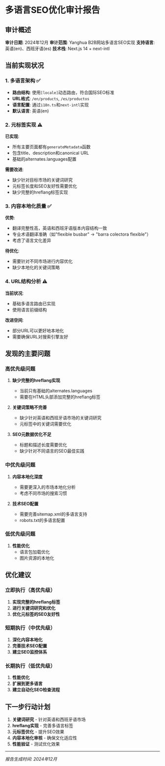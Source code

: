 # 多语言SEO优化审计报告

## 审计概述
**审计日期**: 2024年12月
**审计范围**: Yanghua B2B网站多语言SEO实现
**支持语言**: 英语(en)、西班牙语(es)
**技术栈**: Next.js 14 + next-intl

## 当前实现状况

### 1. 多语言架构 ✅
- **路由结构**: 使用`[locale]`动态路由，符合国际SEO标准
- **URL格式**: `/en/products`, `/es/productos`
- **语言配置**: 通过`i18n.ts`和`next-intl`实现
- **默认语言**: 英语(en)

### 2. 元标签实现 ⚠️
**已实现**:
- 所有主要页面都有`generateMetadata`函数
- 包含title、description和canonical URL
- 基础的alternates.languages配置

**需要改进**:
- 缺少针对目标市场的关键词研究
- 元标签长度和SEO友好性需要优化
- 缺少完整的hreflang标签实现

### 3. 内容本地化质量 ✅
**优势**:
- 翻译完整性高，英语和西班牙语版本内容结构一致
- 专业术语翻译准确（如"flexible busbar" → "barra colectora flexible"）
- 考虑了语言文化差异

**待优化**:
- 需要针对不同市场进行内容优化
- 缺少本地化的关键词策略

### 4. URL结构分析 ⚠️
**当前状况**:
- 基础多语言路由已实现
- 使用语言前缀结构

**改进空间**:
- 部分URL可以更好地本地化
- 需要确保URL对搜索引擎友好

## 发现的主要问题

### 高优先级问题
1. **缺少完整的hreflang实现**
   - 当前只有基础的alternates.languages
   - 需要在HTML头部添加完整的hreflang标签

2. **关键词策略不完善**
   - 缺少针对英语和西班牙语市场的关键词研究
   - 元标签中的关键词需要优化

3. **SEO元数据优化不足**
   - 标题和描述长度需要优化
   - 缺少针对不同语言的SEO最佳实践

### 中优先级问题
1. **内容本地化深度**
   - 需要更深入的市场本地化分析
   - 考虑不同市场的搜索习惯

2. **技术SEO配置**
   - 需要完善sitemap.xml的多语言支持
   - robots.txt的多语言配置

### 低优先级问题
1. **性能优化**
   - 语言包加载优化
   - 图片资源的本地化

## 优化建议

### 立即执行（高优先级）
1. **实现完整的hreflang标签**
2. **进行关键词研究和优化**
3. **优化元标签的SEO友好性**

### 短期执行（中优先级）
1. **深化内容本地化**
2. **完善技术SEO配置**
3. **建立SEO监控体系**

### 长期执行（低优先级）
1. **性能优化**
2. **扩展到更多语言**
3. **建立自动化SEO检查流程**

## 下一步行动计划

1. **关键词研究** - 针对英语和西班牙语市场
2. **hreflang实现** - 完善多语言标签
3. **元标签优化** - 提升SEO效果
4. **内容本地化审核** - 确保文化适应性
5. **性能验证** - 测试优化效果

---
*报告生成时间: 2024年12月*